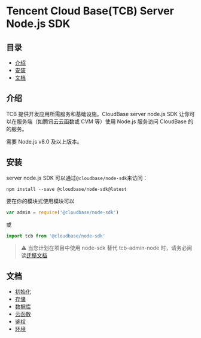 # Tencent Cloud Base(TCB) Server Node.js SDK

## 目录

- [介绍](#介绍)
- [安装](#安装)
- [文档](#文档)

## 介绍

TCB 提供开发应用所需服务和基础设施。CloudBase server node.js SDK 让你可以在服务端（如腾讯云云函数或 CVM 等）使用 Node.js 服务访问 CloudBase 的的服务。

需要 Node.js v8.0 及以上版本。

## 安装

server node.js SDK 可以通过`@cloudbase/node-sdk`来访问：

```base
npm install --save @cloudbase/node-sdk@latest
```

要在你的模块式使用模块可以

```js
var admin = require('@cloudbase/node-sdk')
```

或

```js
import tcb from '@cloudbase/node-sdk'
```

> ⚠️ 当您计划在项目中使用 node-sdk 替代 tcb-admin-node 时，请务必阅读[迁移文档](./docs/packageChange.md)

## 文档

- [初始化](docs/initialization.md)
- [存储](docs/storage.md)
- [数据库](docs/database.md)
- [云函数](docs/functions.md)
- [鉴权](./docs/auth.md)
- [环境](./docs/env.md)
